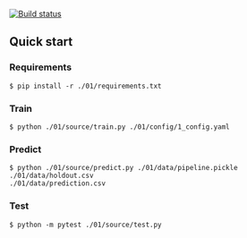 [![Build status](https://github.com/made-mlops-2022/alexey-dvornikov/actions/workflows/checks.yaml/badge.svg?branch=01)](https://github.com/made-mlops-2022/alexey-dvornikov/actions/workflows/checks.yaml)

## Quick start

### Requirements
```
$ pip install -r ./01/requirements.txt
```

### Train
```
$ python ./01/source/train.py ./01/config/1_config.yaml
```

### Predict
```
$ python ./01/source/predict.py ./01/data/pipeline.pickle ./01/data/holdout.csv
./01/data/prediction.csv
```

### Test
```
$ python -m pytest ./01/source/test.py 
```
